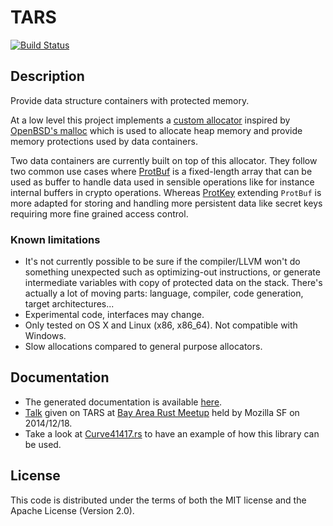 # TARS

[![Build Status](https://travis-ci.org/seb-m/tars.svg?branch=master)](https://travis-ci.org/seb-m/tars)


## Description

Provide data structure containers with protected memory.

At a low level this project implements a [custom allocator](http://seb.dbzteam.org/rs/tars/tars/malloc/index.html) inspired by [OpenBSD's malloc](http://www.openbsd.org/cgi-bin/man.cgi?query=malloc&arch=default&manpath=OpenBSD-current) which is used to allocate heap memory and provide memory protections used by data containers.

Two data containers are currently built on top of this allocator. They follow two common use cases where [ProtBuf](http://seb.dbzteam.org/rs/tars/tars/struct.ProtBuf.html) is a fixed-length array that can be used as buffer to handle data used in sensible operations like for instance internal buffers in crypto operations. Whereas [ProtKey](http://seb.dbzteam.org/rs/tars/tars/struct.ProtKey.html) extending `ProtBuf` is more adapted for storing and handling more persistent data like secret keys requiring more fine grained access control.


### Known limitations

* It's not currently possible to be sure if the compiler/LLVM won't do something unexpected such as optimizing-out instructions, or generate intermediate variables with copy of protected data on the stack. There's actually a lot of moving parts: language, compiler, code generation, target architectures...
* Experimental code, interfaces may change.
* Only tested on OS X and Linux (x86, x86_64). Not compatible with Windows.
* Slow allocations compared to general purpose allocators.


## Documentation

* The generated documentation is available [here](http://seb.dbzteam.org/rs/tars/tars/).
* [Talk](https://github.com/seb-m/tars/raw/master/rust-meetup-122014/rust-meetup-122014-tars.pdf) given on TARS at [Bay Area Rust Meetup](https://air.mozilla.org/bay-area-rust-meetup-december-2014/) held by Mozilla SF on 2014/12/18.
* Take a look at [Curve41417.rs](https://github.com/seb-m/curve41417.rs) to have an example of how this library can be used.


## License

This code is distributed under the terms of both the MIT license and the Apache License (Version 2.0).
